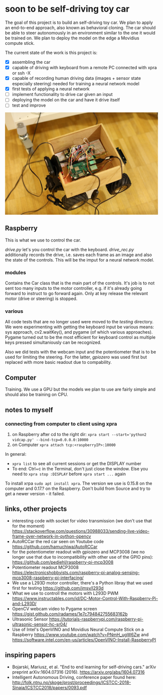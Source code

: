 # soon to be self-driving toy car

The goal of this project is to build an self-driving toy car. We plan to apply an end-to-end approach, also known as behavioral cloning. The car should be able to steer autonomously in an environment similar to the one it would be trained on. We plan to deploy the model on the edge a Movidius compute stick.

The current state of the work is this project is:

- [x] assembling the car
- [x] capable of driving with keyboard from a remote PC connected with xpra or ssh -X
- [x] capable of recording human driving data (images + sensor state especially steering) needed for training a neural network model
- [x] first tests of applying a neural network
- [ ] implement functionality to drive car given an input
- [ ] deploying the model on the car and have it drive itself
- [ ] test and improve

![](img/079A9654.JPG)

## Raspberry

This is what we use to control the car.

*drive.py* let's you control the car with the keyboard. *drive_rec.py* additionally records the drive, i.e. saves each frame as an image and also the state of the controls. This will be the imput for a neural network model.

### modules

Contains the Car class that is the main part of the controls. It's job is to not sent too many inputs to the motor controller, e.g. if it's already going forward to instruct to go forward again. Only at key release the relevant motor (drive or steering) is stopped.

### various

All code tests that are no longer used were moved to the *testing* directory. We were experimenting with getting the keyboard input be various means: sys approach, cv2.waitKey(), and pygame (of which various approaches). Pygame turned out to be the most efficient for keyboard control as multiple keys pressed simultaniously can be recognized.

Also we did tests with the webcam input and the potentiometer that is to be used for limiting the steering. For the latter, *gpiozero* was used first but replaced with more basic readout due to compability. 

## Computer

Training. We use a GPU but the models we plan to use are fairly simple and should also be training on CPU. 

## notes to myself

### connecting from computer to client using xpra

1. on Raspberry after cd to the right dir: `xpra start --start='python2 vidcap.py' --bind-tcp=0.0.0.0:10000`
2. on Computer `xpra attach tcp:<raspberryIP>:10000`

In general:

* `xpra list` to see all current sessions or get the DISPLAY number
* To end: Ctrl+c in the Terminal, don't just close the window. Else you need to `xpra stop :DISPLAY` before `xpra start ...` again

To install xrpa `sudo apt install xpra`. The version we use is 0.15.8 on the computer and 0.17.? on the Raspberry. Don't build from Source and try to get a newer version - it failed.

## links, other projects

* interesting code with socket for video transmission (we don't use that for the moment) https://stackoverflow.com/questions/30988033/sending-live-video-frame-over-network-in-python-opencv
* AutoRCCar the red car seen on Youtube code https://github.com/hamuchiwa/AutoRCCar
* for the potentiometer readout with gpiozero and MCP3008 (we no longer use that due to incompatibility with other use of the GPIO pins): https://github.com/pediehl/raspberry-pi-mcp3008
* Potentiometer readout MCP3008 https://electronicshobbyists.com/raspberry-pi-analog-sensing-mcp3008-raspberry-pi-interfacing/
* We use a L293D motor controller, there's a Python libray that we used first for testing https://github.com/jmsv/l293d
* What we use to controll the motors with L293D PWM https://www.instructables.com/id/DC-Motor-Control-With-Raspberry-Pi-and-L293D/
* OpenCV webcam video to Pygame screen https://gist.github.com/radames/1e7c794842755683162b
* Ultrasonic Sensor https://tutorials-raspberrypi.com/raspberry-pi-ultrasonic-sensor-hc-sr04/
* Use of Intel's OpenVINO and  Movidius Neural Compute Stick on a Raspberry https://www.youtube.com/watch?v=PNmH_ugW6Zw and https://software.intel.com/en-us/articles/OpenVINO-Install-RaspberryPI

## inspiring papers

* Bojarski, Mariusz, et al. "End to end learning for self-driving cars." arXiv preprint arXiv:1604.07316 (2016). https://arxiv.org/abs/1604.07316
* Intelligent Autonomous Driving, conference paper found here: http://folk.ntnu.no/skoge/prost/proceedings/ICSTCC-2018-Sinaia/ICSTCC2018/papers/0093.pdf
